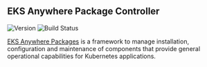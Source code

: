 ## **EKS Anywhere Package Controller**
![Version](https://img.shields.io/badge/version-v0.4.7-blue)
![Build Status](https://codebuild.us-west-2.amazonaws.com/badges?uuid=eyJlbmNyeXB0ZWREYXRhIjoiRmp0cVVpck53WjVxYUVibGxFdSsxM05sby9zenRkN1YwRTVLTjhBUUFORXpGQkVkR2Y3aThhdDhEN3pHZzRpRHl0K2xRcFd0U2VIcWpUaW9kb1hOV3FFPSIsIml2UGFyYW1ldGVyU3BlYyI6InNKTm5MNWZPNVA3T0tOV0EiLCJtYXRlcmlhbFNldFNlcmlhbCI6MX0%3D&branch=main)

[EKS Anywhere Packages](https://github.com/aws/eks-anywhere-packages) is a framework to manage installation, configuration and maintenance of components that provide general operational capabilities for Kubernetes applications.

